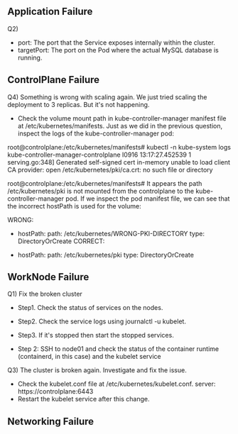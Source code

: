 ## Application Failure
Q2)
- port: The port that the Service exposes internally within the cluster.
- targetPort: The port on the Pod where the actual MySQL database is running.

## ControlPlane Failure
Q4) Something is wrong with scaling again. We just tried scaling the deployment to 3 replicas. But it's not happening.

- Check the volume mount path in kube-controller-manager manifest file at /etc/kubernetes/manifests.
Just as we did in the previous question, inspect the logs of the kube-controller-manager pod:

root@controlplane:/etc/kubernetes/manifests# kubectl -n kube-system logs kube-controller-manager-controlplane
I0916 13:17:27.452539       1 serving.go:348] Generated self-signed cert in-memory
unable to load client CA provider: open /etc/kubernetes/pki/ca.crt: no such file or directory

root@controlplane:/etc/kubernetes/manifests# 
It appears the path /etc/kubernetes/pki is not mounted from the controlplane to the kube-controller-manager pod. If we inspect the pod manifest file, we can see that the incorrect hostPath is used for the volume:

WRONG:

- hostPath:
      path: /etc/kubernetes/WRONG-PKI-DIRECTORY
      type: DirectoryOrCreate
CORRECT:

- hostPath: 
    path: /etc/kubernetes/pki 
    type: DirectoryOrCreate 

## WorkNode Failure
Q1) Fix the broken cluster 

- Step1. Check the status of services on the nodes.

- Step2. Check the service logs using journalctl -u kubelet.

- Step3. If it's stopped then start the stopped services.

- Step 2: SSH to node01 and check the status of the container runtime (containerd, in this case) and the kubelet service

Q3) The cluster is broken again. Investigate and fix the issue.

- Check the kubelet.conf file at /etc/kubernetes/kubelet.conf.   server: https://controlplane:6443
- Restart the kubelet service after this change.

## Networking Failure


